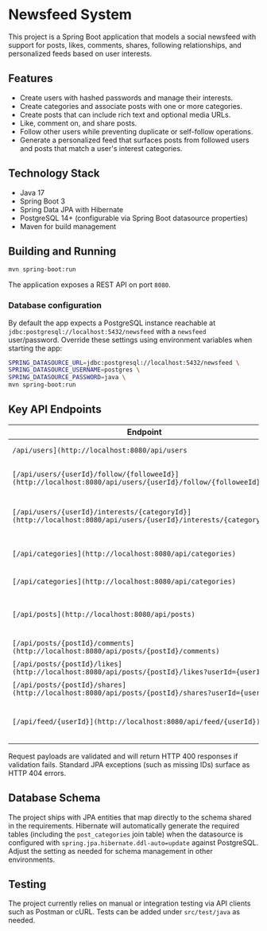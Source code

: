 # Newsfeed System

This project is a Spring Boot application that models a social newsfeed with support for posts, likes, comments, shares, following relationships, and personalized feeds based on user interests.

## Features

- Create users with hashed passwords and manage their interests.
- Create categories and associate posts with one or more categories.
- Create posts that can include rich text and optional media URLs.
- Like, comment on, and share posts.
- Follow other users while preventing duplicate or self-follow operations.
- Generate a personalized feed that surfaces posts from followed users and posts that match a user's interest categories.

## Technology Stack

- Java 17
- Spring Boot 3
- Spring Data JPA with Hibernate
- PostgreSQL 14+ (configurable via Spring Boot datasource properties)
- Maven for build management

## Building and Running

```bash
mvn spring-boot:run
```

The application exposes a REST API on port `8080`.

### Database configuration

By default the app expects a PostgreSQL instance reachable at `jdbc:postgresql://localhost:5432/newsfeed` with a `newsfeed` user/password. Override these settings using environment variables when starting the app:

```bash
SPRING_DATASOURCE_URL=jdbc:postgresql://localhost:5432/newsfeed \
SPRING_DATASOURCE_USERNAME=postgres \
SPRING_DATASOURCE_PASSWORD=java \
mvn spring-boot:run
```

## Key API Endpoints

| Endpoint | Method | Description |
| --- | --- | --- |
| `/api/users](http://localhost:8080/api/users` | `POST` | Create a user. |
| `[/api/users/{userId}/follow/{followeeId}](http://localhost:8080/api/users/{userId}/follow/{followeeId})` | `POST` | Follow another user. |
| `[/api/users/{userId}/interests/{categoryId}](http://localhost:8080/api/users/{userId}/interests/{categoryId})` | `POST` | Add an interest category to a user. |
| `[/api/categories](http://localhost:8080/api/categories)` | `POST` | Create a new category. |
| `[/api/categories](http://localhost:8080/api/categories)` | `GET` | List all categories. |
| `[/api/posts](http://localhost:8080/api/posts)` | `POST` | Create a new post for a user with categories. |
| `[/api/posts/{postId}/comments](http://localhost:8080/api/posts/{postId}/comments)` | `POST` | Comment on a post. |
| `[/api/posts/{postId}/likes](http://localhost:8080/api/posts/{postId}/likes?userId={userId})` | `POST` | Like a post. |
| `[/api/posts/{postId}/shares](http://localhost:8080/api/posts/{postId}/shares?userId={userId})` | `POST` | Share a post. |
| `[/api/feed/{userId}](http://localhost:8080/api/feed/{userId})` | `GET` | Retrieve the personalized feed for a user. |

Request payloads are validated and will return HTTP 400 responses if validation fails. Standard JPA exceptions (such as missing IDs) surface as HTTP 404 errors.

## Database Schema

The project ships with JPA entities that map directly to the schema shared in the requirements. Hibernate will automatically generate the required tables (including the `post_categories` join table) when the datasource is configured with `spring.jpa.hibernate.ddl-auto=update` against PostgreSQL. Adjust the setting as needed for schema management in other environments.

## Testing

The project currently relies on manual or integration testing via API clients such as Postman or cURL. Tests can be added under `src/test/java` as needed.
